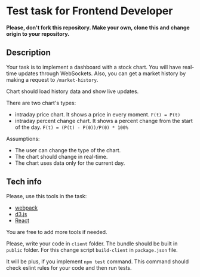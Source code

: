 # Test task for Frontend Developer

**Please, don't fork this repository. Make your own, clone this and change origin to your repository.**

## Description

Your task is to implement a dashboard with a stock chart. You will have real-time updates through WebSockets. Also, you can get a market history by making a request to `/market-history`.

Chart should load history data and show live updates.

There are two chart's types:

- intraday price chart. It shows a price in every moment. `F(t) = P(t)`
- intraday percent change chart. It shows a percent change from the start of the day. `F(t) = (P(t) - P(0))/P(0) * 100%`

Assumptions:
- The user can change the type of the chart.
- The chart should change in real-time.
- The chart uses data only for the current day.

## Tech info

Please, use this tools in the task:

- [webpack](https://webpack.github.io)
- [d3.js](https://d3js.org)
- [React](https://facebook.github.io/react/)

You are free to add more tools if needed.

Please, write your code in `client` folder. The bundle should be built in `public` folder. For this change script `build-client` in `package.json` file.

It will be plus, if you implement `npm test` command. This command should check eslint rules for your code and then run tests.
